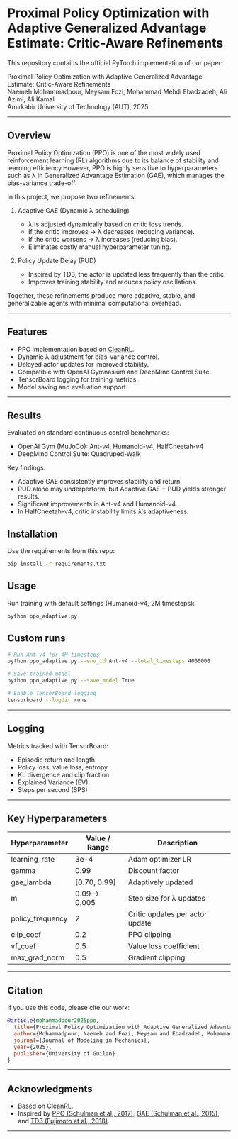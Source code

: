 # Proximal Policy Optimization with Adaptive Generalized Advantage Estimate: Critic-Aware Refinements  



This repository contains the official PyTorch implementation of our paper:

Proximal Policy Optimization with Adaptive Generalized Advantage Estimate: Critic-Aware Refinements  
Naemeh Mohammadpour, Meysam Fozi, Mohammad Mehdi Ebadzadeh, Ali Azimi, Ali Kamali  
Amirkabir University of Technology (AUT), 2025  

---

## Overview

Proximal Policy Optimization (PPO) is one of the most widely used reinforcement learning (RL) algorithms
due to its balance of stability and learning efficiency.However, PPO is highly sensitive to hyperparameters
such as λ in Generalized Advantage Estimation (GAE), which manages the bias-variance trade-off.

In this project, we propose two refinements:

1. Adaptive GAE (Dynamic λ scheduling)  
   - λ is adjusted dynamically based on critic loss trends.  
   - If the critic improves → λ decreases (reducing variance).  
   - If the critic worsens → λ increases (reducing bias).  
   - Eliminates costly manual hyperparameter tuning.  

2. Policy Update Delay (PUD)  
   - Inspired by TD3, the actor is updated less frequently than the critic.  
   - Improves training stability and reduces policy oscillations.  

Together, these refinements produce more adaptive, stable, and generalizable agents with minimal computational overhead.

---

## Features

- PPO implementation based on [CleanRL](https://github.com/vwxyzjn/cleanrl).  
- Dynamic λ adjustment for bias-variance control.  
- Delayed actor updates for improved stability.  
- Compatible with OpenAI Gymnasium and DeepMind Control Suite.  
- TensorBoard logging for training metrics.  
- Model saving and evaluation support.  

---

## Results

Evaluated on standard continuous control benchmarks:

- OpenAI Gym (MuJoCo): Ant-v4, Humanoid-v4, HalfCheetah-v4  
- DeepMind Control Suite: Quadruped-Walk  

Key findings:

- Adaptive GAE consistently improves stability and return.  
- PUD alone may underperform, but Adaptive GAE + PUD yields stronger results.  
- Significant improvements in Ant-v4 and Humanoid-v4.  
- In HalfCheetah-v4, critic instability limits λ’s adaptiveness.  



## Installation

Use the requirements from this repo:

```bash
pip install -r requirements.txt

````


## Usage

Run training with default settings (Humanoid-v4, 2M timesteps):

```bash
python ppo_adaptive.py
```

## Custom runs

```bash
# Run Ant-v4 for 4M timesteps
python ppo_adaptive.py --env_id Ant-v4 --total_timesteps 4000000  

# Save trained model
python ppo_adaptive.py --save_model True  

# Enable TensorBoard logging
tensorboard --logdir runs
```

---

## Logging

Metrics tracked with TensorBoard:

* Episodic return and length
* Policy loss, value loss, entropy
* KL divergence and clip fraction
* Explained Variance (EV)
* Steps per second (SPS)

---

## Key Hyperparameters

| Hyperparameter    | Value / Range | Description                     |
| ----------------- | ------------- | ------------------------------- |
| learning\_rate    | 3e-4          | Adam optimizer LR               |
| gamma             | 0.99          | Discount factor                 |
| gae\_lambda       | \[0.70, 0.99] | Adaptively updated              |
| m                 | 0.09 → 0.005  | Step size for λ updates         |
| policy\_frequency | 2             | Critic updates per actor update |
| clip\_coef        | 0.2           | PPO clipping                    |
| vf\_coef          | 0.5           | Value loss coefficient          |
| max\_grad\_norm   | 0.5           | Gradient clipping               |

---

## Citation

If you use this code, please cite our work:

```bibtex
@article{mohammadpour2025ppo,
  title={Proximal Policy Optimization with Adaptive Generalized Advantage Estimate: Critic-Aware Refinements},
  author={Mohammadpour, Naemeh and Fozi, Meysam and Ebadzadeh, Mohammad Mehdi and Azimi, Ali and Kamali, Ali},
  journal={Journal of Modeling in Mechanics},
  year={2025},
  publisher={University of Guilan}
}
```

---

## Acknowledgments

* Based on [CleanRL](https://github.com/vwxyzjn/cleanrl).
* Inspired by [PPO (Schulman et al., 2017)](https://arxiv.org/abs/1707.06347), [GAE (Schulman et al., 2015)](https://arxiv.org/abs/1506.02438), and [TD3 (Fujimoto et al., 2018)](https://arxiv.org/abs/1802.09477).

---


